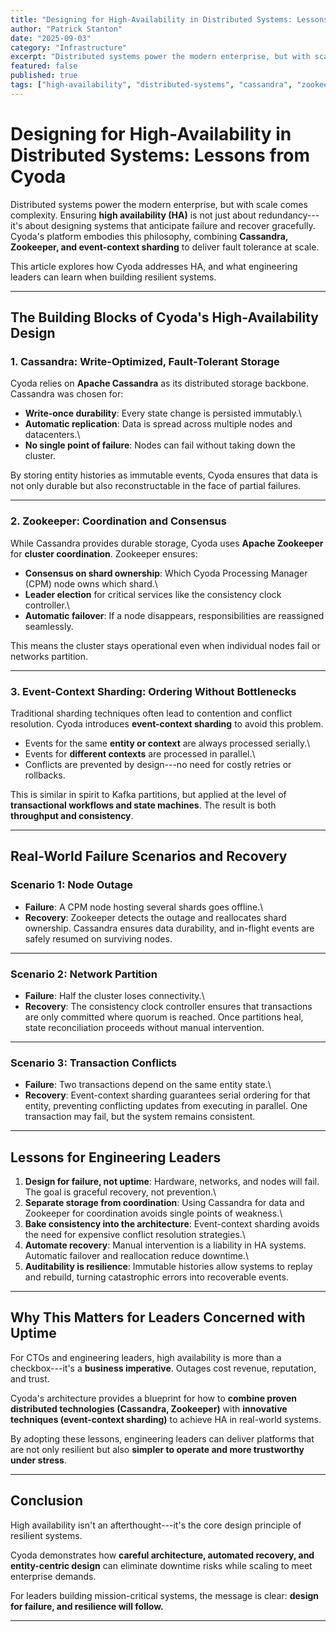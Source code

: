 ```yaml
---
title: "Designing for High-Availability in Distributed Systems: Lessons from Cyoda"
author: "Patrick Stanton"
date: "2025-09-03"
category: "Infrastructure"
excerpt: "Distributed systems power the modern enterprise, but with scale comes complexity. Learn how Cyoda's platform combines Cassandra, Zookeeper, and event-context sharding to deliver fault tolerance at scale."
featured: false
published: true
tags: ["high-availability", "distributed-systems", "cassandra", "zookeeper", "fault-tolerance"]
---
```


# Designing for High-Availability in Distributed Systems: Lessons from Cyoda

Distributed systems power the modern enterprise, but with scale comes
complexity. Ensuring **high availability (HA)** is not just about
redundancy---it's about designing systems that anticipate failure and
recover gracefully. Cyoda's platform embodies this philosophy, combining
**Cassandra, Zookeeper, and event-context sharding** to deliver fault
tolerance at scale.

This article explores how Cyoda addresses HA, and what engineering
leaders can learn when building resilient systems.

------------------------------------------------------------------------

## The Building Blocks of Cyoda's High-Availability Design

### 1. Cassandra: Write-Optimized, Fault-Tolerant Storage

Cyoda relies on **Apache Cassandra** as its distributed storage
backbone. Cassandra was chosen for:

-   **Write-once durability**: Every state change is persisted
    immutably.\
-   **Automatic replication**: Data is spread across multiple nodes and
    datacenters.\
-   **No single point of failure**: Nodes can fail without taking down
    the cluster.

By storing entity histories as immutable events, Cyoda ensures that data
is not only durable but also reconstructable in the face of partial
failures.

------------------------------------------------------------------------

### 2. Zookeeper: Coordination and Consensus

While Cassandra provides durable storage, Cyoda uses **Apache
Zookeeper** for **cluster coordination**. Zookeeper ensures:

-   **Consensus on shard ownership**: Which Cyoda Processing Manager
    (CPM) node owns which shard.\
-   **Leader election** for critical services like the consistency clock
    controller.\
-   **Automatic failover**: If a node disappears, responsibilities are
    reassigned seamlessly.

This means the cluster stays operational even when individual nodes fail
or networks partition.

------------------------------------------------------------------------

### 3. Event-Context Sharding: Ordering Without Bottlenecks

Traditional sharding techniques often lead to contention and conflict
resolution. Cyoda introduces **event-context sharding** to avoid this
problem.

-   Events for the same **entity or context** are always processed
    serially.\
-   Events for **different contexts** are processed in parallel.\
-   Conflicts are prevented by design---no need for costly retries or
    rollbacks.

This is similar in spirit to Kafka partitions, but applied at the level
of **transactional workflows and state machines**. The result is both
**throughput and consistency**.

------------------------------------------------------------------------

## Real-World Failure Scenarios and Recovery

### Scenario 1: Node Outage

-   **Failure**: A CPM node hosting several shards goes offline.\
-   **Recovery**: Zookeeper detects the outage and reallocates shard
    ownership. Cassandra ensures data durability, and in-flight events
    are safely resumed on surviving nodes.

------------------------------------------------------------------------

### Scenario 2: Network Partition

-   **Failure**: Half the cluster loses connectivity.\
-   **Recovery**: The consistency clock controller ensures that
    transactions are only committed where quorum is reached. Once
    partitions heal, state reconciliation proceeds without manual
    intervention.

------------------------------------------------------------------------

### Scenario 3: Transaction Conflicts

-   **Failure**: Two transactions depend on the same entity state.\
-   **Recovery**: Event-context sharding guarantees serial ordering for
    that entity, preventing conflicting updates from executing in
    parallel. One transaction may fail, but the system remains
    consistent.

------------------------------------------------------------------------

## Lessons for Engineering Leaders

1.  **Design for failure, not uptime**: Hardware, networks, and nodes
    will fail. The goal is graceful recovery, not prevention.\
2.  **Separate storage from coordination**: Using Cassandra for data and
    Zookeeper for coordination avoids single points of weakness.\
3.  **Bake consistency into the architecture**: Event-context sharding
    avoids the need for expensive conflict resolution strategies.\
4.  **Automate recovery**: Manual intervention is a liability in HA
    systems. Automatic failover and reallocation reduce downtime.\
5.  **Auditability is resilience**: Immutable histories allow systems to
    replay and rebuild, turning catastrophic errors into recoverable
    events.

------------------------------------------------------------------------

## Why This Matters for Leaders Concerned with Uptime

For CTOs and engineering leaders, high availability is more than a
checkbox---it's a **business imperative**. Outages cost revenue,
reputation, and trust.

Cyoda's architecture provides a blueprint for how to **combine proven
distributed technologies (Cassandra, Zookeeper)** with **innovative
techniques (event-context sharding)** to achieve HA in real-world
systems.

By adopting these lessons, engineering leaders can deliver platforms
that are not only resilient but also **simpler to operate and more
trustworthy under stress**.

------------------------------------------------------------------------

## Conclusion

High availability isn't an afterthought---it's the core design principle
of resilient systems.

Cyoda demonstrates how **careful architecture, automated recovery, and
entity-centric design** can eliminate downtime risks while scaling to
meet enterprise demands.

For leaders building mission-critical systems, the message is clear:
**design for failure, and resilience will follow.**

------------------------------------------------------------------------
